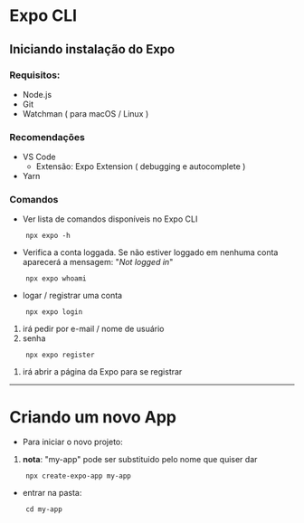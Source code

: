 # Expo CLI

## Iniciando instalação do Expo

### Requisitos:

* Node.js
* Git
* Watchman ( para macOS / Linux )

### Recomendações

* VS Code
    * Extensão: Expo Extension ( debugging e autocomplete )
* Yarn

### Comandos

* Ver lista de comandos disponíveis no Expo CLI

``` node
    npx expo -h
```

* Verifica a conta loggada. Se não estiver loggado em nenhuma conta aparecerá a mensagem: "*Not logged in*"

``` node
    npx expo whoami
```

* logar / registrar uma conta

``` node
    npx expo login
```
1. irá pedir por e-mail / nome de usuário
2. senha

``` node
    npx expo register
```
1. irá abrir a página da Expo para se registrar

---

# Criando um novo App

* Para iniciar o novo projeto:

1. **nota**: "my-app" pode ser substituido pelo nome que quiser dar

``` node
    npx create-expo-app my-app
```

* entrar na pasta:

``` node
    cd my-app
```